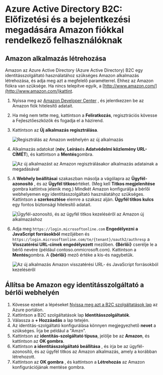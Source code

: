 <properties
    pageTitle="Azure Active Directory B2C: Amazon konfigurációs |} Microsoft Azure"
    description="Előfizetési és a bejelentkezési biztosítása az Amazon fiókokat az Azure Active Directory B2C által biztosított alkalmazások vonzóbbak lehetnek."
    services="active-directory-b2c"
    documentationCenter=""
    authors="swkrish"
    manager="mbaldwin"
    editor="bryanla"/>

<tags
    ms.service="active-directory-b2c"
    ms.workload="identity"
    ms.tgt_pltfrm="na"
    ms.devlang="na"
    ms.topic="article"
    ms.date="07/24/2016"
    ms.author="swkrish"/>

# <a name="azure-active-directory-b2c-provide-sign-up-and-sign-in-to-consumers-with-amazon-accounts"></a>Azure Active Directory B2C: Előfizetési és a bejelentkezési megadására Amazon fiókkal rendelkező felhasználóknak

## <a name="create-an-amazon-application"></a>Amazon alkalmazás létrehozása

Amazon az Azure Active Directory (Azure Active Directory) B2C egy identitásszolgáltató használatához szükséges Amazon alkalmazás létrehozása, és adja meg azt a megfelelő paraméterrel. Ehhez az Amazon fiókra van szüksége. Ha nincs telepítve egyik, a [http://www.amazon.com/](http://www.amazon.com/)kattint.

1. Nyissa meg az [Amazon Developer Center](https://login.amazon.com/) , és jelentkezzen be az Amazon fiók hitelesítő adatait.
2. Ha még nem tette meg, kattintson a **Feliratkozás**, regisztrációs kövesse a Fejlesztőeszközök és fogadja el a házirend.
3. Kattintson az **Új alkalmazás regisztrálása**.

    ![Regisztrálás az Amazon webhelyén az új alkalmazás](./media/active-directory-b2c-setup-amzn-app/amzn-new-app.png)

4. Alkalmazás adatokat (**név**, **Leírás**és **Adatvédelmi közlemény URL-CÍMÉT**), és kattintson a **Mentés**gombra.

    ![Az új alkalmazást az Amazon regisztrálásakor alkalmazás adatainak a megadásával](./media/active-directory-b2c-setup-amzn-app/amzn-register-app.png)

5. A **Webhely beállításai** szakaszban másolja a vágólapra az **Ügyfél-azonosító** , és az **Ügyfél titkos**értéket. (Meg kell **Titkos megjelenítése** gombra kattintva jelenik meg.) Mindkét Amazon konfigurálja a bérlői webhelyemen egy identitásszolgáltató használatához szükséges. Kattintson a **szerkesztése** elemre a szakasz alján. **Ügyfél titkos kulcs** egy fontos biztonsági hitelesítő adatait.

    ![Ügyfél-azonosító, és az ügyfél titkos kezeléséről az Amazon új alkalmazáshoz](./media/active-directory-b2c-setup-amzn-app/amzn-client-secret.png)

6. Adja meg `https://login.microsoftonline.com` **Engedélyezni a JavaScript forrásokból** mezőjében és `https://login.microsoftonline.com/te/{tenant}/oauth2/authresp` a **Visszatérési URL-címek engedélyezett** mezőben. **{Bérlői}** cserélje le a bérlő nevére (például contoso.onmicrosoft.com). Kattintson a **Mentés**gombra. A **{bérlői}** mező értéke a kis-és nagybetűk.

    ![Az új alkalmazás Amazon visszatérési URL- és JavaScript forrásokból kezeléséről](./media/active-directory-b2c-setup-amzn-app/amzn-urls.png)

## <a name="configure-amazon-as-an-identity-provider-in-your-tenant"></a>Állítsa be Amazon egy identitásszolgáltató a bérlői webhelyén

1. Kövesse ezeket a lépéseket [Nyissa meg azt a B2C szolgáltatások lap](active-directory-b2c-app-registration.md#navigate-to-the-b2c-features-blade) az Azure portálon.
2. Kattintson a B2C szolgáltatások lap **Identitásszolgáltatók**.
3. Válassza a **+ Hozzáadás** a lap tetején.
4. Az identitás-szolgáltató konfigurálása könnyen megjegyezhető **nevet** a szükséges. Írja be például a "Amzn".
5. Kattintson az **identitás-szolgáltató típusa**, jelölje be az **Amazon**, és kattintson az **OK gombra**.
6. Kattintson **a identitásszolgáltató beállítása** , és írja be az ügyfél-azonosító, és az ügyfél titkos az Amazon alkalmazás, amely a korábban létrehozott.
7. Kattintson az **OK gombra** , és kattintson a **Létrehozás** az Amazon konfigurációjának mentése gombra.
